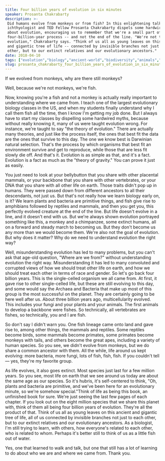 ```yaml
---
title: Four billion years of evolution in six minutes
speaker: Prosanta Chakrabarty
description: >-
 Did humans evolve from monkeys or from fish? In this enlightening talk,
 ichthyologist and TED Fellow Prosanta Chakrabarty dispels some hardwired myths
 about evolution, encouraging us to remember that we're a small part of a complex,
 four-billion-year process -- and not the end of the line. "We're not the goal of
 evolution," Chakrabarty says. "Think of us all as young leaves on this ancient
 and gigantic tree of life -- connected by invisible branches not just to each
 other, but to our extinct relatives and our evolutionary ancestors."
date: 2018-04-10
tags: ["evolution","biology","ancient-world","biodiversity","animals","apes","fish","life","nature","science","ted-fellows","environment","time"]
slug: prosanta_chakrabarty_four_billion_years_of_evolution_in_six_minutes
---
```


If we evolved from monkeys, why are there still monkeys?

Well, because we're not monkeys, we're fish.

Now, knowing you're a fish and not a monkey is actually really important to understanding
where we came from. I teach one of the largest evolutionary biology classes in the US, and
when my students finally understand why I call them fish all the time, then I know I'm
getting my job done. But I always have to start my classes by dispelling some hardwired
myths, because without really knowing it, many of us were taught evolution wrong. For
instance, we're taught to say "the theory of evolution." There are actually many theories,
and just like the process itself, the ones that best fit the data are the ones that
survive to this day. The one we know best is Darwinian natural selection. That's the
process by which organisms that best fit an environment survive and get to reproduce,
while those that are less fit slowly die off. And that's it. Evolution is as simple as
that, and it's a fact. Evolution is a fact as much as the "theory of gravity." You can
prove it just as easily.

You just need to look at your bellybutton that you share with other placental mammals, or
your backbone that you share with other vertebrates, or your DNA that you share with all
other life on earth. Those traits didn't pop up in humans. They were passed down from
different ancestors to all their descendants, not just us. But that's not really how we
learn biology early on, is it? We learn plants and bacteria are primitive things, and fish
give rise to amphibians followed by reptiles and mammals, and then you get you, this
perfectly evolved creature at the end of the line. But life doesn't evolve in a line, and
it doesn't end with us. But we're always shown evolution portrayed something like this, a
monkey and a chimpanzee, some extinct humans, all on a forward and steady march to
becoming us. But they don't become us any more than we would become them. We're also not
the goal of evolution. But why does it matter? Why do we need to understand evolution the
right way?

Well, misunderstanding evolution has led to many problems, but you can't ask that age-old
question, "Where are we from?" without understanding evolution the right way.
Misunderstanding it has led to many convoluted and corrupted views of how we should treat
other life on earth, and how we should treat each other in terms of race and gender. So
let's go back four billion years. This is the single-celled organism we all came from. At
first, it gave rise to other single-celled life, but these are still evolving to this day,
and some would say the Archaea and Bacteria that make up most of this group is the most
successful on the planet. They are certainly going to be here well after us. About three
billion years ago, multicellularity evolved. This includes your fungi and your plants and
your animals. The first animals to develop a backbone were fishes. So technically, all
vertebrates are fishes, so technically, you and I are fish.

So don't say I didn't warn you. One fish lineage came onto land and gave rise to, among
other things, the mammals and reptiles. Some reptiles become birds, some mammals become
primates, some primates become monkeys with tails, and others become the great apes,
including a variety of human species. So you see, we didn't evolve from monkeys, but we do
share a common ancestor with them. All the while, life around us kept evolving: more
bacteria, more fungi, lots of fish, fish, fish. If you couldn't tell — yes, they're my
favorite group.

As life evolves, it also goes extinct. Most species just last for a few million years. So
you see, most life on earth that we see around us today are about the same age as our
species. So it's hubris, it's self-centered to think, "Oh, plants and bacteria are
primitive, and we've been here for an evolutionary minute, so we're somehow special."Think
of life as being this book, an unfinished book for sure. We're just seeing the last few
pages of each chapter. If you look out on the eight million species that we share this
planet with, think of them all being four billion years of evolution. They're all the
product of that. Think of us all as young leaves on this ancient and gigantic tree of
life, all of us connected by invisible branches not just to each other, but to our extinct
relatives and our evolutionary ancestors. As a biologist, I'm still trying to learn, with
others, how everyone's related to each other, who is related to whom. Perhaps it's better
still to think of us as a little fish out of water.

Yes, one that learned to walk and talk, but one that still has a lot of learning to do
about who we are and where we came from. Thank you.

<!--
ad_duration=3.33
comment_count=109
event="TED2018"
external_start_time=0
has_talk_citation=1
intro_duration=11.82
is_subtitle_required="False"
is_talk_featured="True"
language="en"
language_swap="False"
native_language="en"
number_of_related_talks=6
number_of_speakers=1
number_of_subtitled_videos=35
number_of_tags=13
number_of_talk_download_languages=36
number_of_talk_more_resources=0
number_of_talk_recommendations=2
number_of_talks_take_actions=1
post_ad_duration=0.83
published_timestamp="2018-06-15 14:54:00"
recording_date="2018-04-10"
speaker_description="Ichthyologist"
speaker_is_published=1
speaker_name="Prosanta Chakrabarty"
talk_more_resources=[]
talk_name="Four billion years of evolution in six minutes"
talk_recommendations_blurb="More resources curated by Prosanta Chakrabarty"
talks_tags=["evolution","biology","ancient-world","biodiversity","animals","apes","fish","life","nature","science","ted-fellows","environment","time"]
url_audio="https://download.ted.com/talks/ProsantaChakrabarty_2018U.mp3?apikey=acme-roadrunner"
url_photo_speaker="https://pe.tedcdn.com/images/ted/8ff6333928b213b29db2050b5f3b52ef6c5a1ca0_254x191.jpg"
url_photo_talk="https://s3.amazonaws.com/talkstar-photos/uploads/8676eeb9-1676-41dc-980b-ed572237bf65/ProsantaChakrabarty_2018U-embed.jpg"
url_webpage="https://www.ted.com/talks/prosanta_chakrabarty_four_billion_years_of_evolution_in_six_minutes"
video_type_name="TED Stage Talk"
-->
